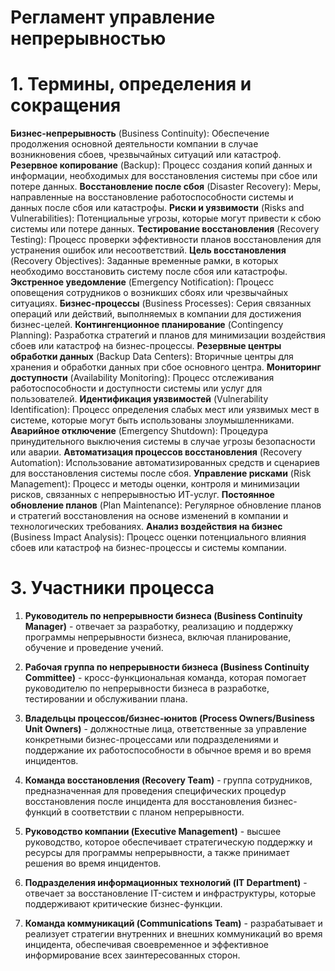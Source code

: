 # Регламент управление непрерывностью
# 1. Термины, определения и сокращения
**Бизнес-непрерывность** (Business Continuity): Обеспечение продолжения основной деятельности компании в случае возникновения сбоев, чрезвычайных ситуаций или катастроф.
**Резервное копирование** (Backup): Процесс создания копий данных и информации, необходимых для восстановления системы при сбое или потере данных.
**Восстановление после сбоя** (Disaster Recovery): Меры, направленные на восстановление работоспособности системы и данных после сбоя или катастрофы.
**Риски и уязвимости** (Risks and Vulnerabilities): Потенциальные угрозы, которые могут привести к сбою системы или потере данных.
**Тестирование восстановления** (Recovery Testing): Процесс проверки эффективности планов восстановления для устранения ошибок или несоответствий.
**Цель восстановления** (Recovery Objectives): Заданные временные рамки, в которых необходимо восстановить систему после сбоя или катастрофы.
**Экстренное уведомление** (Emergency Notification): Процесс оповещения сотрудников о возникших сбоях или чрезвычайных ситуациях.
**Бизнес-процессы** (Business Processes): Серия связанных операций или действий, выполняемых в компании для достижения бизнес-целей.
**Контингенционное планирование** (Contingency Planning): Разработка стратегий и планов для минимизации воздействия сбоев или катастроф на бизнес-процессы.
**Резервные центры обработки данных** (Backup Data Centers): Вторичные центры для хранения и обработки данных при сбое основного центра.
**Мониторинг доступности** (Availability Monitoring): Процесс отслеживания работоспособности и доступности системы или услуг для пользователей.
**Идентификация уязвимостей** (Vulnerability Identification): Процесс определения слабых мест или уязвимых мест в системе, которые могут быть использованы злоумышленниками.
**Аварийное отключение** (Emergency Shutdown): Процедура принудительного выключения системы в случае угрозы безопасности или аварии.
**Автоматизация процессов восстановления** (Recovery Automation): Использование автоматизированных средств и сценариев для восстановления системы после сбоя.
**Управление рисками** (Risk Management): Процесс и методы оценки, контроля и минимизации рисков, связанных с непрерывностью ИТ-услуг.
**Постоянное обновление планов** (Plan Maintenance): Регулярное обновление планов и стратегий восстановления на основе изменений в компании и технологических требованиях.
**Анализ воздействия на бизнес** (Business Impact Analysis): Процесс оценки потенциального влияния сбоев или катастроф на бизнес-процессы и системы компании.

# 3. Участники процесса
1. **Руководитель по непрерывности бизнеса (Business Continuity Manager)** - отвечает за разработку, реализацию и поддержку программы непрерывности бизнеса, включая планирование, обучение и проведение учений.

2. **Рабочая группа по непрерывности бизнеса (Business Continuity Committee)** - кросс-функциональная команда, которая помогает руководителю по непрерывности бизнеса в разработке, тестировании и обслуживании плана.

3. **Владельцы процессов/бизнес-юнитов (Process Owners/Business Unit Owners)** - должностные лица, ответственные за управление конкретными бизнес-процессами или подразделениями и поддержание их работоспособности в обычное время и во время инцидентов.

4. **Команда восстановления (Recovery Team)** - группа сотрудников, предназначенная для проведения специфических процedур восстановления после инцидента для восстановления бизнес-функций в соответствии с планом непрерывности.

5. **Руководство компании (Executive Management)** - высшее руководство, которое обеспечивает стратегическую поддержку и ресурсы для программы непрерывности, а также принимает решения во время инцидентов.

6. **Подразделения информационных технологий (IT Department)** - отвечает за восстановление IT-систем и инфраструктуры, которые поддерживают критические бизнес-функции.

7. **Команда коммуникаций (Communications Team)** - разрабатывает и реализует стратегии внутренних и внешних коммуникаций во время инцидента, обеспечивая своевременное и эффективное информирование всех заинтересованных сторон.